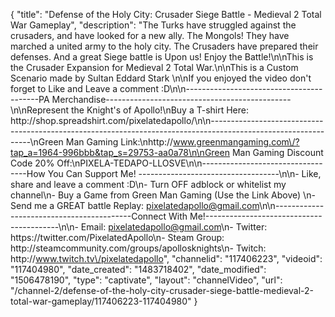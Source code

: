 {
    "title": "Defense of the Holy City: Crusader Siege Battle - Medieval 2 Total War Gameplay",
    "description": "The Turks have struggled against the crusaders, and have looked for a new ally.  The Mongols! They have marched a united army to the holy city.  The Crusaders have prepared their defenses.  And a great Siege battle is Upon us!  Enjoy the Battle!\n\nThis is the Crusader Expansion for Medieval 2 Total War.\n\nThis is a Custom Scenario made by Sultan Eddard Stark   \n\nIf you enjoyed the video don't forget to Like and Leave a comment :D\n\n-----------------------------------------PA Merchandise----------------------------------------------\n\nRepresent the Knight's of Apollo!\nBuy a T-shirt Here: http:\/\/shop.spreadshirt.com\/pixelatedapollo\/\n\n---------------------------------------------------------------------------------------------------------------\nGreen Man Gaming Link:\nhttp:\/\/www.greenmangaming.com\/?tap_a=1964-996bbb&tap_s=29753-aa0a78\n\nGreen Man Gaming Discount Code 20% Off:\nPIXELA-TEDAPO-LLOSVE\n\n----------------------------------How You Can Support Me! -----------------------------------\n\n- Like, share and leave a comment :D\n- Turn OFF adblock or whitelist my channel\n- Buy a Game from Green Man Gaming (Use the Link Above) \n- Send me a GREAT battle Replay: pixelatedapollo@gmail.com\n\n------------------------------------------Connect With Me!-----------------------------------------\n\n- Email: pixelatedapollo@gmail.com\n- Twitter: https:\/\/twitter.com\/PixelatedApollo\n- Steam Group:  http:\/\/steamcommunity.com\/groups\/apollosknights\n- Twitch: http:\/\/www.twitch.tv\/pixelatedapollo",
    "channelid": "117406223",
    "videoid": "117404980",
    "date_created": "1483718402",
    "date_modified": "1506478190",
    "type": "captivate",
    "layout": "channelVideo",
    "url": "\/channel-2\/defense-of-the-holy-city-crusader-siege-battle-medieval-2-total-war-gameplay\/117406223-117404980"
}